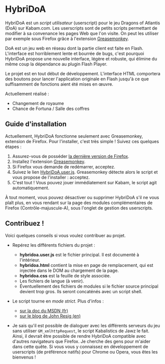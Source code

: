 HybriDoA
========

HybriDoA est un *script utilisateur* (userscript) pour le jeu Dragons of Atlantis (DoA) sur Kabam.com.
Les userscripts sont de petits scripts permettant de modifier à sa convenance les pages
Web que l'on visite. On peut les utiliser par exemple sous Firefox grâce à l'extension
[Greasemonkey](https://addons.mozilla.org/fr/firefox/addon/greasemonkey/).

DoA est un jeu web en réseau dont la partie client est faite en Flash.
L'interface est horriblement lente et bourrée de bugs, c'est pourquoi
HybriDoA propose une nouvelle interface, légère et robuste, qui élimine
du même coup la dépendance au plugin Flash Player.

Le projet est en tout début de développement. L'interface HTML
comportera des boutons pour lancer l'application originale en Flash
jusqu'à ce que suffisamment de fonctions aient été mises en œuvre.

Actuellement réalisé :

- Changement de royaume
- Chance de Fortuna / Salle des coffres


Guide d'installation
--------------------

Actuellement, HybriDoA fonctionne seulement avec Greasemonkey, extension de Firefox.
Pour l'installer, c'est très simple&nbsp;! Suivez ces quelques étapes&nbsp;:

1. Assurez-vous de posséder [la dernière version de Firefox](https://www.mozilla.org/fr/firefox/fx/).
2. Installez l'extension [Greasemonkey](https://addons.mozilla.org/fr/firefox/addon/greasemonkey/).
3. Si Firefox vous demande de redémarrer, acceptez.
4. Suivez le lien [HybriDoA.user.js](https://github.com/Watilin/HybriDoA/raw/master/HybriDoA.user.js).
    Greasemonkey détecte alors le script et vous propose de l'installer&nbsp;: acceptez.
5. C'est tout&nbsp;! Vous pouvez jouer immédiatement sur Kabam, le script agit automatiquement.


À tout moment, vous pouvez désactiver ou supprimer HybriDoA s'il ne vous plaît plus, en vous rendant sur la page
des modules complémentaires de Firefox (Contrôle-majuscule-A), sous l'onglet de gestion des userscripts.


Contribuez !
------------

Voici quelques conseils si vous voulez contribuer au projet.

- Repérez les différents fichiers du projet :
    * **hybridoa.user.js** est le fichier principal. Il est documenté à
      l'intérieur.
    * **hybridoa.html** contient la mise en page de remplacement, qui
      est injectée dans le DOM au chargement de la page.
    * **hybridoa.css** est la feuille de style associée.
    * Les fichiers de langue (à venir).
    * Éventuellement des fichiers de modules si le fichier source
      principal devient trop gros. Ils seront concaténés avec un script
      shell.

- Le script tourne en *mode strict*. Plus d'infos :
   * [sur la doc du MSDN (fr)](http://msdn.microsoft.com/fr-fr/library/ie/br230269%28v=vs.94%29.aspx)
   * [sur le blog de John Resig (en)](http://ejohn.org/blog/ecmascript-5-strict-mode-json-and-more/)

- Je sais qu'il est possible de dialoguer avec les différents serveurs du
   jeu sans utiliser `GM_xmlhttpRequest`, le script Kabalistics de Jawz le
   fait. Ainsi, il devrait être possible de rendre HybriDoA compatible avec
   d'autres navigateurs que Firefox.
   Je cherche des gens pour m'aider dans cette quête. Si vous vous y
   connaissez en développement de userscripts (de préférence natifs) pour
   Chrome ou Opera, vous êtes les bienvenus !
